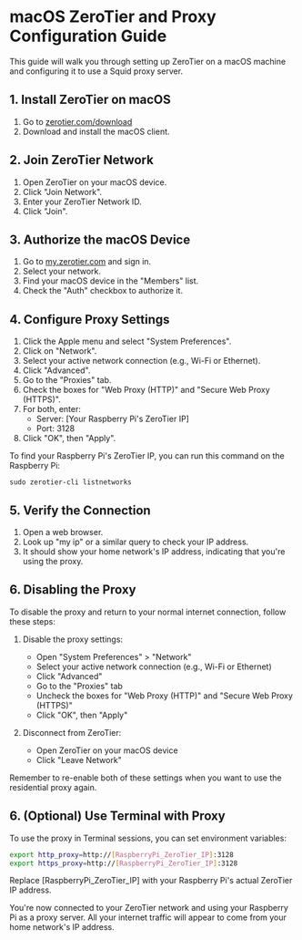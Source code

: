 # macOS ZeroTier and Proxy Configuration Guide

This guide will walk you through setting up ZeroTier on a macOS machine and configuring it to use a Squid proxy server.

## 1. Install ZeroTier on macOS

1. Go to [zerotier.com/download](https://www.zerotier.com/download/)
2. Download and install the macOS client.

## 2. Join ZeroTier Network

1. Open ZeroTier on your macOS device.
2. Click "Join Network".
3. Enter your ZeroTier Network ID.
4. Click "Join".

## 3. Authorize the macOS Device

1. Go to [my.zerotier.com](https://my.zerotier.com/) and sign in.
2. Select your network.
3. Find your macOS device in the "Members" list.
4. Check the "Auth" checkbox to authorize it.

## 4. Configure Proxy Settings

1. Click the Apple menu and select "System Preferences".
2. Click on "Network".
3. Select your active network connection (e.g., Wi-Fi or Ethernet).
4. Click "Advanced".
5. Go to the "Proxies" tab.
6. Check the boxes for "Web Proxy (HTTP)" and "Secure Web Proxy (HTTPS)".
7. For both, enter:
   - Server: [Your Raspberry Pi's ZeroTier IP]
   - Port: 3128
8. Click "OK", then "Apply".

To find your Raspberry Pi's ZeroTier IP, you can run this command on the Raspberry Pi:
```
sudo zerotier-cli listnetworks
```

## 5. Verify the Connection

1. Open a web browser.
2. Look up "my ip" or a similar query to check your IP address.
3. It should show your home network's IP address, indicating that you're using the proxy.

## 6. Disabling the Proxy

To disable the proxy and return to your normal internet connection, follow these steps:

1. Disable the proxy settings:
   - Open "System Preferences" > "Network"
   - Select your active network connection (e.g., Wi-Fi or Ethernet)
   - Click "Advanced"
   - Go to the "Proxies" tab
   - Uncheck the boxes for "Web Proxy (HTTP)" and "Secure Web Proxy (HTTPS)"
   - Click "OK", then "Apply"

2. Disconnect from ZeroTier:
   - Open ZeroTier on your macOS device
   - Click "Leave Network"

Remember to re-enable both of these settings when you want to use the residential proxy again.


## 6. (Optional) Use Terminal with Proxy

To use the proxy in Terminal sessions, you can set environment variables:

```bash
export http_proxy=http://[RaspberryPi_ZeroTier_IP]:3128
export https_proxy=http://[RaspberryPi_ZeroTier_IP]:3128
```

Replace [RaspberryPi_ZeroTier_IP] with your Raspberry Pi's actual ZeroTier IP address.

You're now connected to your ZeroTier network and using your Raspberry Pi as a proxy server. All your internet traffic will appear to come from your home network's IP address.